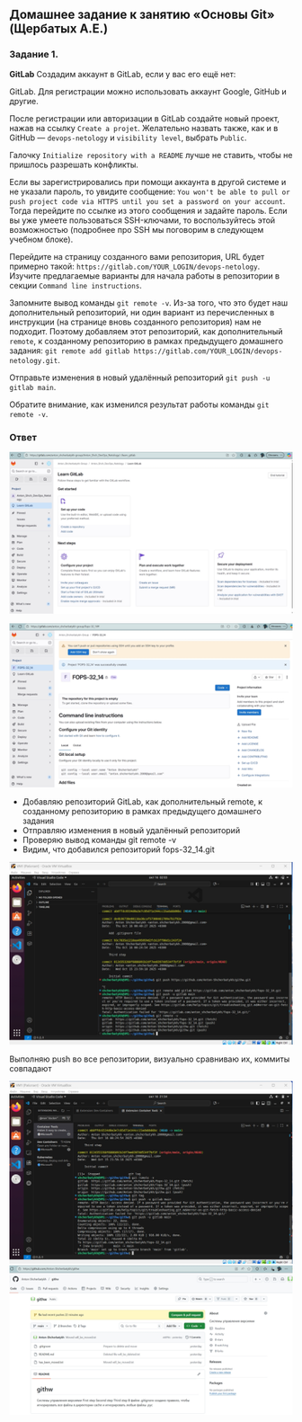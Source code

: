 ## Домашнее задание к занятию «Основы Git» (Щербатых А.Е.)
### Задание 1.

**GitLab**
Создадим аккаунт в GitLab, если у вас его ещё нет:

GitLab. Для регистрации можно использовать аккаунт Google, GitHub и другие.

После регистрации или авторизации в GitLab создайте новый проект, нажав на ссылку ```Create a projet```. Желательно назвать также, как и в GitHub — ```devops-netology``` и ```visibility level```, выбрать ```Public```.

Галочку ```Initialize repository with a README``` лучше не ставить, чтобы не пришлось разрешать конфликты.

Если вы зарегистрировались при помощи аккаунта в другой системе и не указали пароль, то увидите сообщение: ```You won't be able to pull or push project code via HTTPS until you set a password on your account```. Тогда перейдите по ссылке из этого сообщения и задайте пароль. Если вы уже умеете пользоваться SSH-ключами, то воспользуйтесь этой возможностью (подробнее про SSH мы поговорим в следующем учебном блоке).

Перейдите на страницу созданного вами репозитория, URL будет примерно такой: ```https://gitlab.com/YOUR_LOGIN/devops-netology```. Изучите предлагаемые варианты для начала работы в репозитории в секции ```Command line instructions```.

Запомните вывод команды ```git remote -v```.
Из-за того, что это будет наш дополнительный репозиторий, ни один вариант из перечисленных в инструкции (на странице вновь созданного репозитория) нам не подходит. Поэтому добавляем этот репозиторий, как дополнительный ```remote```, к созданному репозиторию в рамках предыдущего домашнего задания: ```git remote add gitlab https://gitlab.com/YOUR_LOGIN/devops-netology.git```.

Отправьте изменения в новый удалённый репозиторий ```git push -u gitlab main```.

Обратите внимание, как изменился результат работы команды ```git remote -v```.

### Ответ

![alt text](Pictures/Pic01.jpg)

![alt text](Pictures/Pic02.jpg)

- Добавляю репозиторий GitLab, как дополнительный remote, к созданному репозиторию в рамках предыдущего домашнего задания
- Отправляю изменения в новый удалённый репозиторий
- Проверяю вывод команды git remote -v
- Видим, что добавился репозиторий fops-32_14.git

![alt text](Pictures/Pic03.jpg)

Выполняю push во все репозитории, визуально сравниваю их, коммиты совпадают

![alt text](Pictures/Pic04.jpg)
![alt text](Pictures/Pic03_1.jpg)


